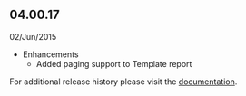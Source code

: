 
## 04.00.17

02/Jun/2015


* Enhancements
    * Added paging support to Template report


For additional release history please visit the [documentation](http://docs.dnnstuff.com/pages/sqlviewpro).
